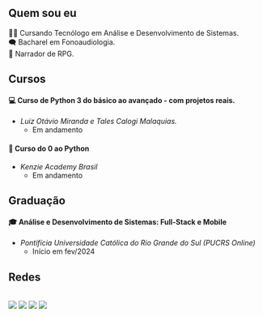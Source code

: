 ## Quem sou eu
🧑‍🎓 Cursando Tecnólogo em Análise e Desenvolvimento de Sistemas.<br>
🗨️ Bacharel em Fonoaudiologia.<br>
🎲 Narrador de RPG.<br>

## Cursos
#### 💻 Curso de Python 3 do básico ao avançado - com projetos reais.
- _Luiz Otávio Miranda e Tales Calogi Malaquias._ 
  - Em andamento 


#### 🐍 Curso do 0 ao Python
- _Kenzie Academy Brasil_
  - Em andamento

## Graduação
#### 🎓 Análise e Desenvolvimento de Sistemas: Full-Stack e Mobile
- _Pontifícia Universidade Católica do Rio Grande do Sul (PUCRS Online)_ 
  - Início em fev/2024 </div>

## Redes
<br>
<a href="https://linkedin.com/in/arthurzkrause">
<img src="https://img.shields.io/badge/-LinkedIn-0077B5?style=flat&logo=Linkedin&logoColor=white"/></a>
<a href="https://www.instagram.com/arthurzkrause/">
<img src="https://img.shields.io/badge/-Instagram-E4405F?style=flat&logo=instagram&logoColor=white"/></a>
<a href="https://www.youtube.com/@poabynight">
<img src="https://img.shields.io/badge/Youtube-red?style=flat&logo=Youtube&logoColor=white&color=red"/></a>
<a href="https://wa.me/message/UHU6AHOZKOC2I1">
<img src="https://img.shields.io/badge/Whatasapp-darkgreen?logo=whatsapp&logoColor=white"/></a>




<!--
**arthurzkrause/arthurzkrause** is a ✨ _special_ ✨ repository because its `README.md` (this file) appears on your GitHub profile.
### Oi gentem! 👋
Here are some ideas to get you started:

- 🔭 I’m currently working on ...
- 🌱 I’m currently learning ...
- 👯 I’m looking to collaborate on ...
- 🤔 I’m looking for help with ...
- 💬 Ask me about ...
- 📫 How to reach me: ...
- 😄 Pronouns: ...
- ⚡ Fun fact: ...
-->
